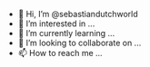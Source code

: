 - 👋 Hi, I’m @sebastiandutchworld
- 👀 I’m interested in ...
- 🌱 I’m currently learning ...
- 💞️ I’m looking to collaborate on ...
- 📫 How to reach me ...

<!---
sebastiandutchworld/sebastiandutchworld is a ✨ special ✨ repository because its `README.md` (this file) appears on your GitHub profile.
You can click the Preview link to take a look at your changes.
--->

